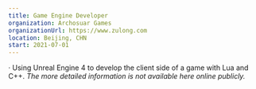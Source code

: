 ```yaml
---
title: Game Engine Developer
organization: Archosuar Games
organizationUrl: https://www.zulong.com
location: Beijing, CHN
start: 2021-07-01
---
```


·	Using Unreal Engine 4 to develop the client side of a game with Lua and C++.
_The more detailed information is not available here online publicly._

